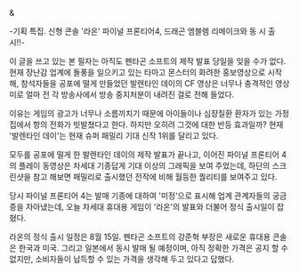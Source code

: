 & 

-기획 특집. 신형 콘솔 '라온' 파이널 프론티어4, 드래곤 엠블렘 리메이크와 동
시 출시!!- 

이 글을 쓰고 있는 본 필자는 아직도 펜타곤 소프트의 제작 발표 당일을 잊을 수가 없다.
현재 장난감 업계에 돌풍을 일으키고 있는 타마고 몬스터의 화려한 홍보영상으로 시작해, 참석자들을 공포에 떨게 만들었던 발렌타인 데이의 CF 영상은 너무나 충격적인 영상미로 얼마 전 각 방송사에서 방송 중지처분이 내려진 걸로 전해 들었다.

이유는 게임의 광고가 너무나 소름끼치기 때문에 아이들이나 심장질환 환자가 있는 가정집에서 항의 전화가 빗발쳤다고 한다. 하지만 오히려 그것에 대한 반등 효과일까?
현재 '발렌타인 데이'는 현재 슈퍼 패밀리 기대 신작 1위를 달리고 있다.

모두를 공포에 떨게 한 발렌타인 데이의 제작 발표가 끝나고, 이어진 파이널 프론티어 4의 플레이 동영상은 차세대 기종답게 기대 이상의 그래픽을 보여 주었는데, 하단의 스크린샷을 참고 해보면 패밀리로 출시했던 전작에 비해 월등한 퀄리티를 보여주고 있다.

당시 파이널 프론티어 4는 발매 기종에 대하여 '미정'으로 표시해 업계 관계자들의 궁금증을 자아냈는데, 오늘 차세대 휴대용 게임이 '라온'의 발표와 더불어 정식 출시일이 잡혔다.

라온의 정식 출시 일정은 8월 15일.
펜타곤 소프트의 강준혁 부장은 새로운 휴대용 콘솔은 한국과 미국. 그리고 일본에서 동시 발매 될 예정이며, 아직 정확한 가격은 공지 할 수 없지만, 소비자들이 납득할 수 있는 가격을 생각해 두고 있다고 답했다.